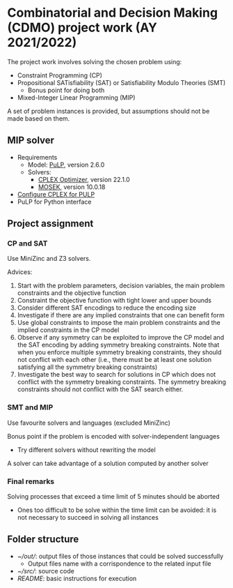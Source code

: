 # Combinatorial and Decision Making (CDMO) project work  (AY 2021/2022)

The project work involves solving the chosen problem using:

- Constraint Programming (CP)
- Propositional SATisfiability (SAT) or Satisfiability Modulo Theories (SMT)
  - Bonus point for doing both
- Mixed-Integer Linear Programming (MIP)

A set of problem instances is provided, but assumptions should not be made based on them.

## MIP solver

- Requirements
  - Model: [PuLP](https://github.com/coin-or/pulp), version 2.6.0
  - Solvers:
    - [CPLEX Optimizer](https://www.ibm.com/analytics/cplex-optimizer), version 22.1.0
    - [MOSEK](https://www.mosek.com/), version 10.0.18
- [Configure CPLEX for PULP](https://coin-or.github.io/pulp/guides/how_to_configure_solvers.html#cplex)
- PuLP for Python interface

## Project assignment

### CP and SAT

Use MiniZinc and Z3 solvers.

Advices:

1. Start with the problem parameters, decision variables, the main problem constraints and the objective function
2. Constraint the objective function with tight lower and upper bounds
3. Consider different SAT encodings to reduce the encoding size
4. Investigate if there are any implied constraints that one can benefit form
5. Use global constraints to impose the main problem constraints and the implied constraints in the CP model
6. Observe if any symmetry can be exploited to improve the CP model and the SAT encoding by adding symmetry breaking constraints. Note that when you enforce multiple symmetry breaking constraints, they should not conflict with each other (i.e., there must be at least one solution satisfying all the symmetry breaking constraints)
7. Investigate the best way to search for solutions in CP which does not conflict with the symmetry breaking constraints. The symmetry breaking constraints should not conflict with the SAT search either.

### SMT and MIP

Use favourite solvers and languages (excluded MiniZinc)

Bonus point if the problem is encoded with solver-independent languages

- Try different solvers without rewriting the model

A solver can take advantage of a solution computed by another solver

### Final remarks

Solving processes that exceed a time limit of 5 minutes should be aborted

- Ones too difficult to be solve within the time limit can be avoided: it is not necessary to succeed in solving all instances

## Folder structure

- *~/out/*: output files of those instances that could be solved successfully
  - Output files name with a corrispondence to the related input file
- *~/src/*: source code
- *README*: basic instructions for execution
